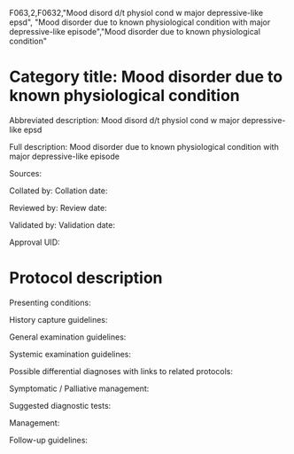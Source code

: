 F063,2,F0632,"Mood disord d/t physiol cond w major depressive-like epsd", "Mood disorder due to known physiological condition with major depressive-like episode","Mood disorder due to known physiological condition"
# Category title: Mood disorder due to known physiological condition

Abbreviated description: Mood disord d/t physiol cond w major depressive-like epsd

Full description: Mood disorder due to known physiological condition with major depressive-like episode

Sources:

Collated by:
Collation date:

Reviewed by:
Review date:

Validated by:
Validation date:

Approval UID:

# Protocol description

Presenting conditions:

History capture guidelines:

General examination guidelines:

Systemic examination guidelines:

Possible differential diagnoses with links to related protocols:

Symptomatic / Palliative management:

Suggested diagnostic tests:

Management:

Follow-up guidelines:
